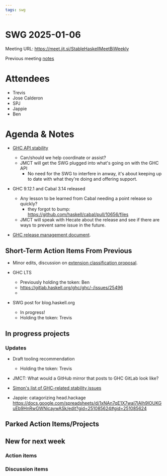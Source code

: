 ```yaml
---
tags: swg
---
```


SWG 2025-01-06
==============

Meeting URL: https://meet.jit.si/StableHaskellMeetBiWeekly

Previous meeting [notes](https://github.com/haskellfoundation/stability/blob/main/meetings/2024-12-09.md)

# Attendees

- Trevis
- Jose Calderon
- SPJ
- Jappie
- Ben

# Agenda & Notes

- [GHC API stability](https://discourse.haskell.org/t/ghc-api-stability-update-1/11033)
  - Can/should we help coordinate or assist?
  - JMCT will get the SWG plugged into what's going on with the GHC API
      - No need for the SWG to interfere in anway, it's about keeping up to date with what they're doing and offering support.

- GHC 9.12.1 and Cabal 3.14 released
  - Any lesson to be learned from Cabal needing a point release so quickly?
      - they forgot to bump: https://github.com/haskell/cabal/pull/10656/files
  - JMCT will speak with Hecate about the release and see if there are ways to prevent same issue in the future.

- [GHC release management document](https://docs.google.com/document/d/1yHN6Tct5cdO2l_zwD5KYnYS-hc4R7qNnQZSicXCkZSw/edit?usp=sharing).

## Short-Term Action Items From Previous

- Minor edits, discussion on [extension classification proposal](https://github.com/ghc-proposals/ghc-proposals/pull/669).

- GHC LTS
  - Previously holding the token: Ben
  - https://gitlab.haskell.org/ghc/ghc/-/issues/25496
  -

- SWG post for blog.haskell.org
  - In progress!
  - Holding the token: Trevis

## In progress projects
### Updates

- Draft tooling recommendation
  - Holding the token: Trevis

- JMCT: What would a GitHub mirror that posts to GHC GitLab look like?

- [Simon's list of GHC-related stability issues](https://docs.google.com/document/d/1sX_rXHx8Mj3Kae9GalR2BwZ5-xzl7UpnpMBwl4dqsWY/edit?usp=sharing)
- Jappie: catagorizing head.hackage https://docs.google.com/spreadsheets/d/1xNAn7qE1X7waI7lAIh9lOUKGuEb9HnRwGWNicaywASk/edit?gid=251085624#gid=251085624

## Parked Action Items/Projects

## New for next week

### Action items

### Discussion items
